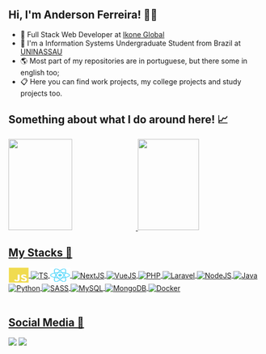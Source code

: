   ## Hi, I'm Anderson Ferreira! 👨‍💻
- 💼 Full Stack Web Developer at <a href="https://ikone.global/" target="_blank">Ikone Global</a>
- 📖 I'm a Information Systems Undergraduate Student from Brazil at <a href="https://www.uninassau.edu.br" target="_blank">UNINASSAU</a>
- 🌎 Most part of my repositories are in portuguese, but there some in english too;
- 📋 Here you can find work projects, my college projects and study projects too.

## Something about what I do around here! 📈
<div style="display: inline_block">
  <a href="https://github.com/andersonf0018">
  <img height="180em" style="width: 50%" src="https://github-readme-stats.vercel.app/api?username=andersonf0018&show_icons=true&theme=dark&include_all_commits=true&count_private=true"/>
  <img height="180em" style="width: 49%"  src="https://github-readme-stats.vercel.app/api/top-langs/?username=andersonf0018&layout=compact&langs_count=7&theme=dark"/>
</div>
  
## My Stacks 🚀
  
<div style="display: inline_block">
  <img align="center" alt="JavaScript" height="30" width="40" src="https://raw.githubusercontent.com/devicons/devicon/master/icons/javascript/javascript-plain.svg">
  <img align="center" alt="TS" height="30" width="40" src="https://cdn.jsdelivr.net/gh/devicons/devicon/icons/typescript/typescript-original.svg" />
  <img align="center" alt="React" height="30" width="40" src="https://raw.githubusercontent.com/devicons/devicon/master/icons/react/react-original.svg">
  <img align="center" alt="NextJS" height="30" width="40" src="https://cdn.jsdelivr.net/gh/devicons/devicon/icons/nextjs/nextjs-original-wordmark.svg">
  <img align="center" alt="VueJS" height="30" width="40" src="https://cdn.jsdelivr.net/gh/devicons/devicon/icons/vuejs/vuejs-original.svg" />
  <img align="center" alt="PHP" height="30" width="40" src="https://cdn.jsdelivr.net/gh/devicons/devicon/icons/php/php-plain.svg" />
  <img align="center" alt="Laravel" height="30" width="40" src="https://cdn.jsdelivr.net/gh/devicons/devicon/icons/laravel/laravel-plain-wordmark.svg" />
  <img align="center" alt="NodeJS" height="30" width="40" src="https://cdn.jsdelivr.net/gh/devicons/devicon/icons/nodejs/nodejs-original.svg" />
  <img align="center" alt="Java" height="30" width="40" src="https://cdn.jsdelivr.net/gh/devicons/devicon/icons/java/java-original.svg">
  <img align="center" alt="Python" height="30" width="40" src="https://cdn.jsdelivr.net/gh/devicons/devicon/icons/python/python-original.svg" />
  <img align="center" alt="SASS" height="30" width="40" src="https://cdn.jsdelivr.net/gh/devicons/devicon/icons/sass/sass-original.svg">
  <img align="center" alt="MySQL" height="30" width="40" src="https://cdn.jsdelivr.net/gh/devicons/devicon/icons/mysql/mysql-original-wordmark.svg" />
  <img align="center" alt="MongoDB" height="30" width="40" src="https://cdn.jsdelivr.net/gh/devicons/devicon/icons/mongodb/mongodb-original.svg" />
  <img align="center" alt="Docker" height="30" width="40" src="https://cdn.jsdelivr.net/gh/devicons/devicon/icons/docker/docker-original.svg" />
</div>
<br>
  
## Social Media 🤖
 
<div> 
  <a href="https://www.linkedin.com/in/andersonf0018/" target="_blank"><img src="https://img.shields.io/badge/-LinkedIn-%230077B5?style=for-the-badge&logo=linkedin&logoColor=white" target="_blank"></a> 
  <a href = "mailto:andersonf0018@gmail.com"><img src="https://img.shields.io/badge/-Gmail-%23333?style=for-the-badge&logo=gmail&logoColor=white" target="_blank"></a>
</div>
